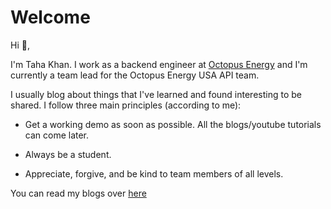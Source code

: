 # Welcome

Hi 👋,

I'm Taha Khan. I work as a backend engineer at [Octopus Energy](https://octopusenergy.com/) and I'm currently a team lead for the Octopus Energy USA API team. 

I usually blog about things that I've learned and found interesting to be shared. I follow three main principles (according to me):

- Get a working demo as soon as possible. All the blogs/youtube tutorials can come later. 

- Always be a student.

- Appreciate, forgive, and be kind to team members of all levels.


You can read my blogs over [here](blog/index.md)